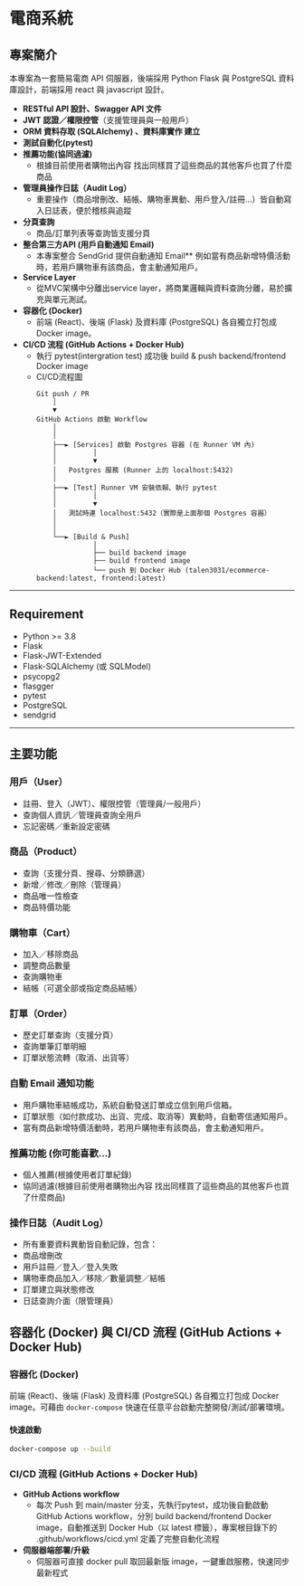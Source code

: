 # 電商系統

## 專案簡介
本專案為一套簡易電商 API 伺服器，後端採用 Python Flask 與 PostgreSQL 資料庫設計，前端採用 react 與 javascript 設計。
- **RESTful API 設計、Swagger API 文件**
- **JWT 認證／權限控管**（支援管理員與一般用戶）
- **ORM 資料存取 (SQLAlchemy) 、資料庫實作 建立**
- **測試自動化(pytest)**
- **推薦功能(協同過濾)**
  - 根據目前使用者購物出內容 找出同樣買了這些商品的其他客戶也買了什麼商品
- **管理員操作日誌（Audit Log）**
  - 重要操作（商品增刪改、結帳、購物車異動、用戶登入/註冊...）皆自動寫入日誌表，便於稽核與追蹤
- **分頁查詢**
  - 商品/訂單列表等查詢皆支援分頁
- **整合第三方API (用戶自動通知 Email)**
  - 本專案整合 SendGrid 提供自動通知 Email** 例如當有商品新增特價活動時，若用戶購物車有該商品，會主動通知用戶。
- **Service Layer**
  - 從MVC架構中分離出service layer，將商業邏輯與資料查詢分離，易於擴充與單元測試。 
- **容器化 (Docker)**
  - 前端 (React)、後端 (Flask) 及資料庫 (PostgreSQL) 各自獨立打包成 Docker image。
- **CI/CD 流程 (GitHub Actions + Docker Hub)**
  - 執行 pytest(intergration test) 成功後 build & push backend/frontend Docker image
  - CI/CD流程圖
    ```text
    Git push / PR
        │
        ▼
    GitHub Actions 啟動 Workflow
        │
        │
        ├──► [Services] 啟動 Postgres 容器 (在 Runner VM 內)
        │         │
        │         ▼
        │   Postgres 服務 (Runner 上的 localhost:5432)
        │
        ├──► [Test] Runner VM 安裝依賴、執行 pytest
        │         │
        │         ▼
        │   測試時連 localhost:5432（實際是上面那個 Postgres 容器）
        │
        │
        └──► [Build & Push] 
                  │
                  ├── build backend image
                  ├── build frontend image
                  └── push 到 Docker Hub (talen3031/ecommerce-backend:latest, frontend:latest)
    ```
---

## Requirement

- Python >= 3.8
- Flask
- Flask-JWT-Extended
- Flask-SQLAlchemy (或 SQLModel)
- psycopg2
- flasgger
- pytest
- PostgreSQL
- sendgrid
---

## 主要功能

### 用戶（User）
  - 註冊、登入（JWT）、權限控管（管理員/一般用戶）
  - 查詢個人資訊／管理員查詢全用戶
  - 忘記密碼／重新設定密碼

### 商品（Product）
  - 查詢（支援分頁、搜尋、分類篩選）
  - 新增／修改／刪除（管理員）
  - 商品唯一性檢查
  - 商品特價功能

### 購物車（Cart）
  - 加入／移除商品
  - 調整商品數量
  - 查詢購物車
  - 結帳（可選全部或指定商品結帳）

### 訂單（Order）
  - 歷史訂單查詢（支援分頁）
  - 查詢單筆訂單明細
  - 訂單狀態流轉（取消、出貨等）

### 自動 Email 通知功能
  - 用戶購物車結帳成功，系統自動發送訂單成立信到用戶信箱。
  - 訂單狀態（如付款成功、出貨、完成、取消等）異動時，自動寄信通知用戶。 
  - 當有商品新增特價活動時，若用戶購物車有該商品，會主動通知用戶。

### 推薦功能 (你可能喜歡...)
  - 個人推薦(根據使用者訂單紀錄)
  - 協同過濾(根據目前使用者購物出內容 找出同樣買了這些商品的其他客戶也買了什麼商品)

### 操作日誌（Audit Log）
  - 所有重要資料異動皆自動記錄，包含：
  - 商品增刪改
  - 用戶註冊／登入／登入失敗
  - 購物車商品加入／移除／數量調整／結帳
  - 訂單建立與狀態修改
  - 日誌查詢介面（限管理員）

## 容器化 (Docker) 與 CI/CD 流程 (GitHub Actions + Docker Hub)

### 容器化 (Docker)

前端 (React)、後端 (Flask) 及資料庫 (PostgreSQL) 各自獨立打包成 Docker image。可藉由 `docker-compose` 快速在任意平台啟動完整開發/測試/部署環境。

#### 快速啟動

```bash
docker-compose up --build
```

###  CI/CD 流程 (GitHub Actions + Docker Hub)
- **GitHub Actions workflow**
  - 每次 Push 到 main/master 分支，先執行pytest，成功後自動啟動 GitHub Actions workflow，分別 build backend/frontend Docker image，自動推送到 Docker Hub（以 latest 標籤），專案根目錄下的 .github/workflows/cicd.yml 定義了完整自動化流程
- **伺服器端部署/升級**
  - 伺服器可直接 docker pull 取回最新版 image，一鍵重啟服務，快速同步最新程式
